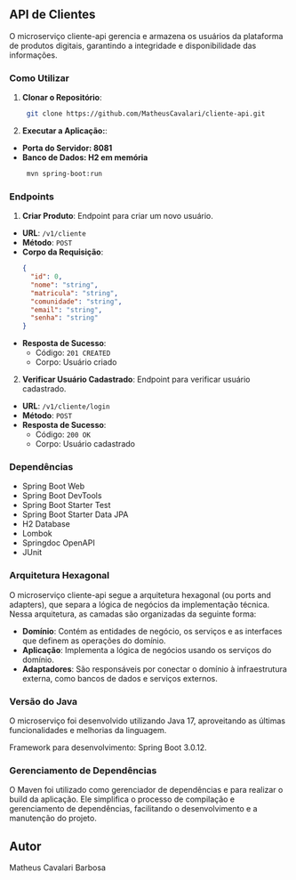 ## API de Clientes

O microserviço cliente-api gerencia e armazena os usuários da plataforma de produtos digitais, garantindo a integridade e disponibilidade das informações.

### Como Utilizar

1. **Clonar o Repositório**:
   ```sh
    git clone https://github.com/MatheusCavalari/cliente-api.git

2. **Executar a Aplicação:**:
- **Porta do Servidor: 8081**
- **Banco de Dados: H2 em memória**
   ```sh
    mvn spring-boot:run

### Endpoints

1. **Criar Produto**: Endpoint para criar um novo usuário.
- **URL**: `/v1/cliente`
- **Método**: `POST`
- **Corpo da Requisição**:
  ```json
  {
    "id": 0,
    "nome": "string",
    "matricula": "string",
    "comunidade": "string",
    "email": "string",
    "senha": "string"
  }
  ```
- **Resposta de Sucesso**:
    - Código: `201 CREATED`
    - Corpo: Usuário criado

2. **Verificar Usuário Cadastrado**: Endpoint para verificar usuário cadastrado.
- **URL**: `/v1/cliente/login`
- **Método**: `POST`
- **Resposta de Sucesso**:
    - Código: `200 OK`
    - Corpo: Usuário cadastrado

### Dependências

- Spring Boot Web
- Spring Boot DevTools
- Spring Boot Starter Test
- Spring Boot Starter Data JPA
- H2 Database
- Lombok
- Springdoc OpenAPI
- JUnit

### Arquitetura Hexagonal

O microserviço cliente-api segue a arquitetura hexagonal (ou ports and adapters), que separa a lógica de negócios da implementação técnica. Nessa arquitetura, as camadas são organizadas da seguinte forma:

- **Domínio**: Contém as entidades de negócio, os serviços e as interfaces que definem as operações do domínio.
- **Aplicação**: Implementa a lógica de negócios usando os serviços do domínio.
- **Adaptadores**: São responsáveis por conectar o domínio à infraestrutura externa, como bancos de dados e serviços externos.

### Versão do Java

O microserviço foi desenvolvido utilizando Java 17, aproveitando as últimas funcionalidades e melhorias da linguagem.

Framework para desenvolvimento: Spring Boot 3.0.12.

### Gerenciamento de Dependências

O Maven foi utilizado como gerenciador de dependências e para realizar o build da aplicação. Ele simplifica o processo de compilação e gerenciamento de dependências, facilitando o desenvolvimento e a manutenção do projeto.

## Autor

Matheus Cavalari Barbosa
